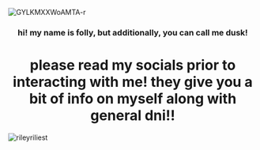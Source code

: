 ![GYLKMXXWoAMTA-r](https://github.com/user-attachments/assets/d5aa82c3-2fb3-4ff2-b4d8-795fcd92d0ba)
<h3 align="center">hi! my name is folly, but additionally, you can call me dusk!</h3>
<h1 align="center">please read my socials prior to interacting with me! they give you a bit of info on myself along with general dni!!</h1>
<p align="left"> <img src="https://komarev.com/ghpvc/?username=rileyriliest&label=Profile%20views&color=0e75b6&style=flat" alt="rileyriliest" /> </p>

